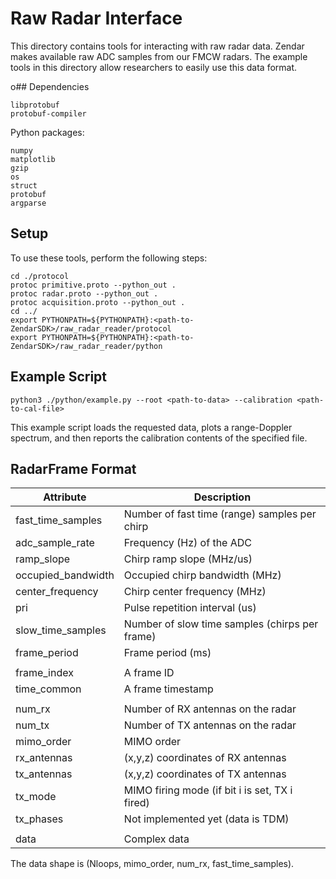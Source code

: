 # Raw Radar Interface

This directory contains tools for interacting with raw radar data. Zendar
makes available raw ADC samples from our FMCW radars. The example tools
in this directory allow researchers to easily use this data format.

o## Dependencies
```
libprotobuf
protobuf-compiler
```

Python packages:
```
numpy
matplotlib
gzip
os
struct
protobuf
argparse
```

## Setup

To use these tools, perform the following steps:
```
cd ./protocol
protoc primitive.proto --python_out .
protoc radar.proto --python_out .
protoc acquisition.proto --python_out .
cd ../
export PYTHONPATH=${PYTHONPATH}:<path-to-ZendarSDK>/raw_radar_reader/protocol
export PYTHONPATH=${PYTHONPATH}:<path-to-ZendarSDK>/raw_radar_reader/python
```

## Example Script

```
python3 ./python/example.py --root <path-to-data> --calibration <path-to-cal-file>
```

This example script loads the requested data, plots a range-Doppler spectrum, and
then reports the calibration contents of the specified file.

## RadarFrame Format

| Attribute           | Description                                    |
| ------------------- | ---------------------------------------------- |
| fast\_time\_samples | Number of fast time (range) samples per chirp  |
| adc\_sample\_rate   | Frequency (Hz) of the ADC                      |
| ramp\_slope         | Chirp ramp slope (MHz/us)                      |
| occupied\_bandwidth | Occupied chirp bandwidth (MHz)                 |
| center\_frequency   | Chirp center frequency (MHz)                   |
| pri                 | Pulse repetition interval (us)                 |
| slow\_time\_samples | Number of slow time samples (chirps per frame) |
| frame\_period       | Frame period (ms)                              |
|                     |                                                |
| frame\_index        | A frame ID                                     |
| time\_common        | A frame timestamp                              |
|                     |                                                |
| num\_rx             | Number of RX antennas on the radar             |
| num\_tx             | Number of TX antennas on the radar             |
| mimo\_order         | MIMO order                                     |
| rx\_antennas        | (x,y,z) coordinates of RX antennas             |
| tx\_antennas        | (x,y,z) coordinates of TX antennas             |
| tx\_mode            | MIMO firing mode (if bit i is set, TX i fired) |
| tx\_phases          | Not implemented yet (data is TDM)              |
|                     |                                                |
| data                | Complex data                                   |

The data shape is (Nloops, mimo\_order, num\_rx, fast\_time\_samples).
